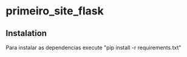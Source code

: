 # primeiro_site_flask

## Instalation
Para instalar as dependencias execute "pip install -r requirements.txt"

